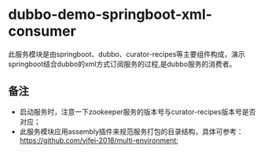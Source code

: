 # dubbo-demo-springboot-xml-consumer
此服务模块是由springboot、dubbo、curator-recipes等主要组件构成，演示springboot结合dubbo的xml方式订阅服务的过程,是dubbo服务的消费者。
    
## 备注
* 启动服务时，注意一下zookeeper服务的版本号与curator-recipes版本号是否对应；
* 此服务模块应用assembly插件来规范服务打包的目录结构，具体可参考：https://github.com/yifei-2018/multi-environment;